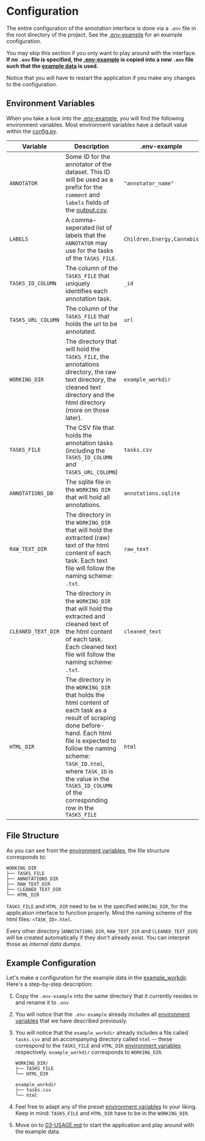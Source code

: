 # Configuration
The entire configuration of the annotation interface is done via a `.env` file in the root directory of the project. See the [.env-example](../.env-example) for an example configuration.

You may skip this section if you only want to play around with the interface. **If no `.env` file is specified, the [.env-example](../.env-example) is copied into a new `.env` file such that the [example data](../example_workdir) is used.**

Notice that you will have to restart the application if you make any changes to the configuration.

## Environment Variables
When you take a look into the [.env-example](../.env-example), you will find the following environment variables. Most environment variables have a default value within the [config.py](../src/utils/config.py).

| Variable           | Description                                                                                                                                                                           | .env-example               |
|--------------------|---------------------------------------------------------------------------------------------------------------------------------------------------------------------------------------|----------------------------|
| `ANNOTATOR`        | Some ID for the annotator of the dataset. This ID will be used as a prefix for the `comment` and `labels` fields of the [output.csv](03-USAGE.md).                                    | `"annotator_name"`         |
| `LABELS`           | A comma-seperated list of labels that the `ANNOTATOR` may use for the tasks of the `TASKS_FILE`.                                                                                      | `Children,Energy,Cannabis` |
| `TASKS_ID_COLUMN`  | The column of the `TASKS_FILE` that uniquely identifies each annotation task.                                                                                                         | `_id`                      |
| `TASKS_URL_COLUMN` | The column of the `TASKS_FILE` that holds the url to be annotated.                                                                                                                    | `url`                      |
| `WORKING_DIR`      | The directory that will hold the `TASKS_FILE`, the annotations directory, the raw text directory, the cleaned text directory and the html directory (more on those later).            | `example_workdir`          |
| `TASKS_FILE`       | The CSV file that holds the annotation tasks (including the `TASKS_ID_COLUMN` and `TASKS_URL_COLUMN`)                                                                                 | `tasks.csv`                |
| `ANNOTATIONS_DB`  | The sqlite file in the `WORKING_DIR` that will hold all annotations. | `annotations.sqlite`              |
| `RAW_TEXT_DIR`     | The directory in the `WORKING_DIR` that will hold the extracted (raw) text of the html content of each task. Each text file will follow the naming scheme: `.txt`.                    | `raw_text`                 |
| `CLEANED_TEXT_DIR` | The directory in the `WORKING_DIR` that will hold the extracted and cleaned text of the html content of each task. Each cleaned text file will follow the naming scheme: `.txt`.      | `cleaned_text`             |
| `HTML_DIR`         | The directory in the `WORKING_DIR` that holds the html content of each task as a result of scraping done before-hand. Each html file is expected to follow the naming scheme: `TASK_ID.html`, where `TASK_ID` is the value in the `TASKS_ID_COLUMN` of the corresponding row in the `TASKS_FILE` | `html`                     |

## File Structure
As you can see from the [environment variables](02-CONFIGURATION#L4), the file structure corresponds to:

```
WORKING_DIR
├── TASKS_FILE
├── ANNOTATIONS_DIR
├── RAW_TEXT_DIR
├── CLEANED_TEXT_DIR
└── HTML_DIR
```

`TASKS_FILE` and `HTML_DIR` need to be in the specified `WORKING_DIR`, for the application interface to function properly. Mind the naming scheme of the html files: `<TASK_ID>.html`.

Every other directory (`ANNOTATIONS_DIR`, `RAW_TEXT_DIR` and `CLEANED_TEXT_DIR`) will be created automatically if they don't already exist. You can interpret those as *internal data dumps*.

## Example Configuration
Let's make a configuration for the example data in the [example_workdir](../example_workdir/). Here's a step-by-step description:

1. Copy the `.env-example` into the same directory that it currently resides in and rename it to `.env`

2. You will notice that the `.env-example` already includes all [environment variables](02-CONFIGURATION#L4) that we have described previously.

3. You will notice that the `example_workdir` already includes a file called `tasks.csv` and an accompanying directory called `html` -- these correspond to the `TASKS_FILE` and `HTML_DIR` [environment variables](02-CONFIGURATION#L4) respectively. `example_workdir` corresponds to `WORKING_DIR`.

    ```
    WORKING_DIR/
    ├── TASKS_FILE
    └── HTML_DIR
    ```

    ```
    example_workdir
    ├── tasks.csv
    └── html
    ```

4. Feel free to adapt any of the preset [environment variables](02-CONFIGURATION#L4) to your liking. Keep in mind: `TASKS_FILE` and `HTML_DIR` have to be in the `WORKING_DIR`.

5. Move on to [03-USAGE.md](03-USAGE.md) to start the application and play around with the example data.